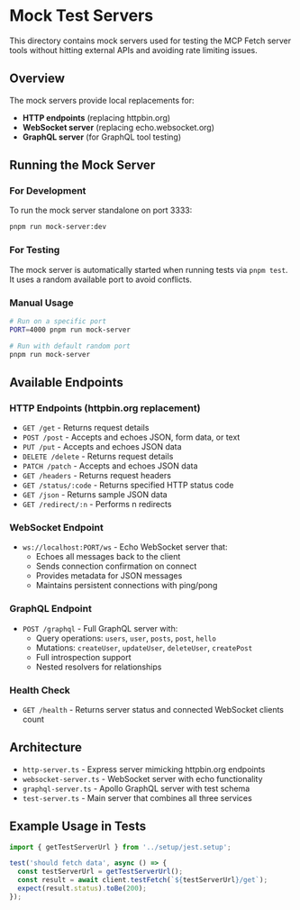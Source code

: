 # Mock Test Servers

This directory contains mock servers used for testing the MCP Fetch server tools without hitting external APIs and avoiding rate limiting issues.

## Overview

The mock servers provide local replacements for:
- **HTTP endpoints** (replacing httpbin.org)
- **WebSocket server** (replacing echo.websocket.org)
- **GraphQL server** (for GraphQL tool testing)

## Running the Mock Server

### For Development

To run the mock server standalone on port 3333:

```bash
pnpm run mock-server:dev
```

### For Testing

The mock server is automatically started when running tests via `pnpm test`. It uses a random available port to avoid conflicts.

### Manual Usage

```bash
# Run on a specific port
PORT=4000 pnpm run mock-server

# Run with default random port
pnpm run mock-server
```

## Available Endpoints

### HTTP Endpoints (httpbin.org replacement)

- `GET /get` - Returns request details
- `POST /post` - Accepts and echoes JSON, form data, or text
- `PUT /put` - Accepts and echoes JSON data
- `DELETE /delete` - Returns request details
- `PATCH /patch` - Accepts and echoes JSON data
- `GET /headers` - Returns request headers
- `GET /status/:code` - Returns specified HTTP status code
- `GET /json` - Returns sample JSON data
- `GET /redirect/:n` - Performs n redirects

### WebSocket Endpoint

- `ws://localhost:PORT/ws` - Echo WebSocket server that:
  - Echoes all messages back to the client
  - Sends connection confirmation on connect
  - Provides metadata for JSON messages
  - Maintains persistent connections with ping/pong

### GraphQL Endpoint

- `POST /graphql` - Full GraphQL server with:
  - Query operations: `users`, `user`, `posts`, `post`, `hello`
  - Mutations: `createUser`, `updateUser`, `deleteUser`, `createPost`
  - Full introspection support
  - Nested resolvers for relationships

### Health Check

- `GET /health` - Returns server status and connected WebSocket clients count

## Architecture

- `http-server.ts` - Express server mimicking httpbin.org endpoints
- `websocket-server.ts` - WebSocket server with echo functionality
- `graphql-server.ts` - Apollo GraphQL server with test schema
- `test-server.ts` - Main server that combines all three services

## Example Usage in Tests

```typescript
import { getTestServerUrl } from '../setup/jest.setup';

test('should fetch data', async () => {
  const testServerUrl = getTestServerUrl();
  const result = await client.testFetch(`${testServerUrl}/get`);
  expect(result.status).toBe(200);
});
```
